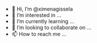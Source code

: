 - 👋 Hi, I’m @ximenagissela
- 👀 I’m interested in ...
- 🌱 I’m currently learning ...
- 💞️ I’m looking to collaborate on ...
- 📫 How to reach me ...

<!---
ximenagissela/ximenagissela is a ✨ special ✨ repository because its `README.md` (this file) appears on your GitHub profile.
You can click the Preview link to take a look at your changes.
--->

